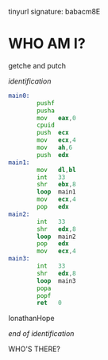 tinyurl signature: babacm8E
# WHO AM I?
getche and putch

_identification_

```asm
main0:
        pushf
        pusha
        mov   eax,0
        cpuid
        push  ecx
        mov   ecx,4
        mov   ah,6
        push  edx
main1:
        mov   dl,bl
        int   33
        shr   ebx,8
        loop  main1
        mov   ecx,4
        pop   edx
main2:
        int   33
        shr   edx,8
        loop  main2
        pop   edx
        mov   ecx,4
main3:
        int   33
        shr   edx,8
        loop  main3
        popa
        popf
        ret   0
```

IonathanHope

_end of identification_

<!-- comments here
|
|WELCOME TO ME!
|
|NEW PROJECTS ARE AVAILABLE.
|
|KNOCK KNOCK.
|
|end of comments --!>

WHO'S THERE?
